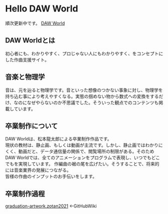 # Hello DAW World
順次更新中です。
[DAW World](https://ryutaro1234.github.io/daw-world/)

## DAW Worldとは
初心者にも、わかりやすく、プロじゃない人にもわかりやすく、をコンセプトにした作曲支援サイト。

## 音楽と物理学
音は、元を辿ると物理学です。音といった想像のつかない事象に対し、物理学を持ち込む事により考えやすくなる。実態の掴めない物から数式への変換をするだけ、なのになぜやらないのか不思議でした。そういった観点でのコンテンツも掲載しています。

## 卒業制作について
DAW Worldは、松本龍太郎による卒業制作作品です。<br />
現状の教材は、静止画、もしくは動画が主流です。しかし、静止画ではわかりにくく、動画だと、データ通信量の関係で、閲覧場所の制限がある。そのためDAW Worldでは、全てのアニメーションをプログラムで表現し、いつでもどこでもを実現しています。
作編曲の裾の尾を広げたい。そうすることで、将来的には音楽業界の発展につながる。<br />
皆様の作曲のインプットのお手伝いをします。

## 卒業制作過程
[graduation-artwork.zotan2021](https://github.com/ryutaro1234/graduation-artwork.zotan2021/wiki) ←GitHubWiki
